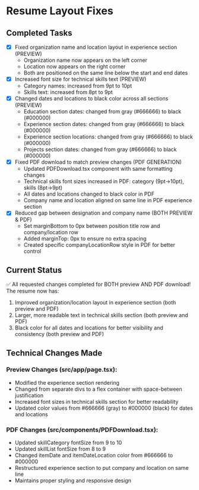 # Resume Layout Fixes

## Completed Tasks
- [x] Fixed organization name and location layout in experience section (PREVIEW)
  - Organization name now appears on the left corner
  - Location now appears on the right corner
  - Both are positioned on the same line below the start and end dates
- [x] Increased font size for technical skills text (PREVIEW)
  - Category names: increased from 9pt to 10pt
  - Skills text: increased from 8pt to 9pt
- [x] Changed dates and locations to black color across all sections (PREVIEW)
  - Education section dates: changed from gray (#666666) to black (#000000)
  - Experience section dates: changed from gray (#666666) to black (#000000)
  - Experience section locations: changed from gray (#666666) to black (#000000)
  - Projects section dates: changed from gray (#666666) to black (#000000)
- [x] Fixed PDF download to match preview changes (PDF GENERATION)
  - Updated PDFDownload.tsx component with same formatting changes
  - Technical skills font sizes increased in PDF: category (9pt→10pt), skills (8pt→9pt)
  - All dates and locations changed to black color in PDF
  - Company name and location aligned on same line in PDF experience section
- [x] Reduced gap between designation and company name (BOTH PREVIEW & PDF)
  - Set marginBottom to 0px between position title row and company/location row
  - Added marginTop: 0px to ensure no extra spacing
  - Created specific companyLocationRow style in PDF for better control

## Current Status
✅ All requested changes completed for BOTH preview AND PDF download! The resume now has:
1. Improved organization/location layout in experience section (both preview and PDF)
2. Larger, more readable text in technical skills section (both preview and PDF)
3. Black color for all dates and locations for better visibility and consistency (both preview and PDF)

## Technical Changes Made
### Preview Changes (src/app/page.tsx):
- Modified the experience section rendering
- Changed from separate divs to a flex container with space-between justification
- Increased font sizes in technical skills section for better readability
- Updated color values from #666666 (gray) to #000000 (black) for dates and locations

### PDF Changes (src/components/PDFDownload.tsx):
- Updated skillCategory fontSize from 9 to 10
- Updated skillList fontSize from 8 to 9
- Changed itemDate and itemDateLocation color from #666666 to #000000
- Restructured experience section to put company and location on same line
- Maintains proper styling and responsive design

